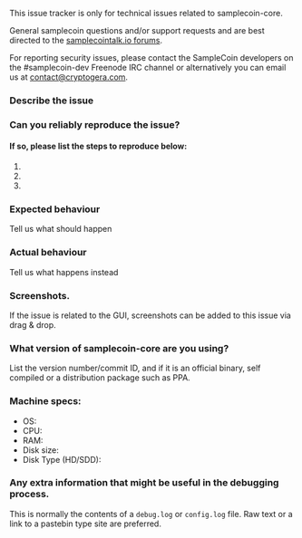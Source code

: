 <!--- Remove sections that do not apply -->

This issue tracker is only for technical issues related to samplecoin-core.

General samplecoin questions and/or support requests and are best directed to the [samplecointalk.io forums](https://samplecointalk.io/).

For reporting security issues, please contact the SampleCoin developers on the #samplecoin-dev Freenode IRC channel or alternatively you can email us at contact@cryptogera.com.

### Describe the issue

### Can you reliably reproduce the issue?
#### If so, please list the steps to reproduce below:
1.
2.
3.

### Expected behaviour
Tell us what should happen

### Actual behaviour
Tell us what happens instead

### Screenshots.
If the issue is related to the GUI, screenshots can be added to this issue via drag & drop.

### What version of samplecoin-core are you using?
List the version number/commit ID, and if it is an official binary, self compiled or a distribution package such as PPA.

### Machine specs:
- OS:
- CPU:
- RAM:
- Disk size:
- Disk Type (HD/SDD):

### Any extra information that might be useful in the debugging process.
This is normally the contents of a `debug.log` or `config.log` file. Raw text or a link to a pastebin type site are preferred.

